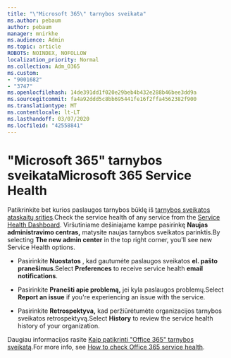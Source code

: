 ```yaml
---
title: "\"Microsoft 365\" tarnybos sveikata"
ms.author: pebaum
author: pebaum
manager: mnirkhe
ms.audience: Admin
ms.topic: article
ROBOTS: NOINDEX, NOFOLLOW
localization_priority: Normal
ms.collection: Adm_O365
ms.custom:
- "9001682"
- "3747"
ms.openlocfilehash: 14de391dd1f020e29beb4b432e288b46bee3dd9a
ms.sourcegitcommit: fa4a92ddd5c8bb695441fe16f2ffa4562382f900
ms.translationtype: MT
ms.contentlocale: lt-LT
ms.lasthandoff: 03/07/2020
ms.locfileid: "42558841"
---
```

# <a name="microsoft-365-service-health"></a><span data-ttu-id="2982d-102">"Microsoft 365" tarnybos sveikata</span><span class="sxs-lookup"><span data-stu-id="2982d-102">Microsoft 365 Service Health</span></span>


<span data-ttu-id="2982d-103">Patikrinkite bet kurios paslaugos tarnybos būklę iš [tarnybos sveikatos ataskaitų srities](https://admin.microsoft.com/Adminportal/Home?source=applauncher#/servicehealth).</span><span class="sxs-lookup"><span data-stu-id="2982d-103">Check the service health of any service from the [Service Health Dashboard](https://admin.microsoft.com/Adminportal/Home?source=applauncher#/servicehealth).</span></span> <span data-ttu-id="2982d-104">Viršutiniame dešiniajame kampe pasirinkę **Naujas administravimo centras,** matysite naujas tarnybos sveikatos parinktis.</span><span class="sxs-lookup"><span data-stu-id="2982d-104">By selecting **The new admin center** in the top right corner, you'll see new Service Health options.</span></span>

- <span data-ttu-id="2982d-105">Pasirinkite **Nuostatos** , kad gautumėte paslaugos sveikatos **el. pašto pranešimus**.</span><span class="sxs-lookup"><span data-stu-id="2982d-105">Select **Preferences** to receive service health **email notifications**.</span></span>

- <span data-ttu-id="2982d-106">Pasirinkite **Pranešti apie problemą,** jei kyla paslaugos problemų.</span><span class="sxs-lookup"><span data-stu-id="2982d-106">Select **Report an issue** if you're experiencing an issue with the service.</span></span>

- <span data-ttu-id="2982d-107">Pasirinkite **Retrospektyva,** kad peržiūrėtumėte organizacijos tarnybos sveikatos retrospektyvą.</span><span class="sxs-lookup"><span data-stu-id="2982d-107">Select **History** to review the service health history of your organization.</span></span> 

<span data-ttu-id="2982d-108">Daugiau informacijos rasite [Kaip patikrinti "Office 365" tarnybos sveikatą](https://docs.microsoft.com/en-us/office365/enterprise/view-service-health).</span><span class="sxs-lookup"><span data-stu-id="2982d-108">For more info, see [How to check Office 365 service health](https://docs.microsoft.com/en-us/office365/enterprise/view-service-health).</span></span> 